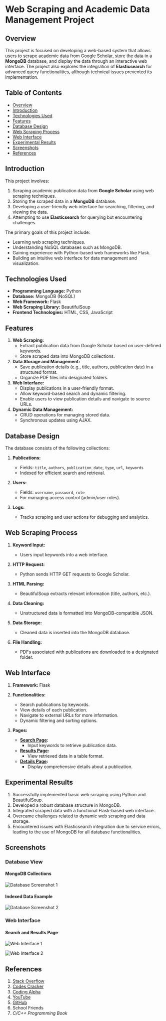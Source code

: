 # Web Scraping and Academic Data Management Project

## Overview
This project is focused on developing a web-based system that allows users to scrape academic data from Google Scholar, store the data in a **MongoDB** database, and display the data through an interactive web interface. The project also explores the integration of **Elasticsearch** for advanced query functionalities, although technical issues prevented its implementation.

## Table of Contents
- [Overview](#overview)
- [Introduction](#introduction)
- [Technologies Used](#technologies-used)
- [Features](#features)
- [Database Design](#database-design)
- [Web Scraping Process](#web-scraping-process)
- [Web Interface](#web-interface)
- [Experimental Results](#experimental-results)
- [Screenshots](#screenshots)
- [References](#references)

## Introduction
This project involves:
1. Scraping academic publication data from **Google Scholar** using web scraping techniques.
2. Storing the scraped data in a **MongoDB** database.
3. Developing a user-friendly web interface for searching, filtering, and viewing the data.
4. Attempting to use **Elasticsearch** for querying but encountering challenges.

The primary goals of this project include:
- Learning web scraping techniques.
- Understanding NoSQL databases such as MongoDB.
- Gaining experience with Python-based web frameworks like Flask.
- Building an intuitive web interface for data management and visualization.

## Technologies Used
- **Programming Language:** Python
- **Database:** MongoDB (NoSQL)
- **Web Framework:** Flask
- **Web Scraping Library:** BeautifulSoup
- **Frontend Technologies:** HTML, CSS, JavaScript

## Features
1. **Web Scraping:**
   - Extract publication data from Google Scholar based on user-defined keywords.
   - Store scraped data into MongoDB collections.
2. **Data Storage and Management:**
   - Save publication details (e.g., title, authors, publication date) in a structured format.
   - Organize PDF files into designated folders.
3. **Web Interface:**
   - Display publications in a user-friendly format.
   - Allow keyword-based search and dynamic filtering.
   - Enable users to view publication details and navigate to source URLs.
4. **Dynamic Data Management:**
   - CRUD operations for managing stored data.
   - Synchronous updates using AJAX.

## Database Design
The database consists of the following collections:

1. **Publications:**
   - Fields: `title`, `authors`, `publication_date`, `type`, `url`, `keywords`
   - Indexed for efficient search and retrieval.

2. **Users:**
   - Fields: `username`, `password`, `role`
   - For managing access control (admin/user roles).

3. **Logs:**
   - Tracks scraping and user actions for debugging and analytics.

## Web Scraping Process
1. **Keyword Input:**
   - Users input keywords into a web interface.

2. **HTTP Request:**
   - Python sends HTTP GET requests to Google Scholar.

3. **HTML Parsing:**
   - BeautifulSoup extracts relevant information (title, authors, etc.).

4. **Data Cleaning:**
   - Unstructured data is formatted into MongoDB-compatible JSON.

5. **Data Storage:**
   - Cleaned data is inserted into the MongoDB database.

6. **File Handling:**
   - PDFs associated with publications are downloaded to a designated folder.

## Web Interface
1. **Framework:** Flask
2. **Functionalities:**
   - Search publications by keywords.
   - View details of each publication.
   - Navigate to external URLs for more information.
   - Dynamic filtering and sorting options.

3. **Pages:**
   - **[Search Page](images/web_interface_search.png):**
     - Input keywords to retrieve publication data.
   - **[Results Page](images/web_interface_results.png):**
     - View retrieved data in a table format.
   - **[Details Page](images/web_interface_details.png):**
     - Display comprehensive details about a publication.

## Experimental Results
1. Successfully implemented basic web scraping using Python and BeautifulSoup.
2. Developed a robust database structure in MongoDB.
3. Integrated scraped data with a functional Flask-based web interface.
4. Overcame challenges related to dynamic web scraping and data storage.
5. Encountered issues with Elasticsearch integration due to service errors, leading to the use of MongoDB for all database functionalities.

## Screenshots
### Database View
#### MongoDB Collections
![Database Screenshot 1](images2/database_view_1.png)

#### Indexed Data Example
![Database Screenshot 2](images2/database_view_2.png)

### Web Interface
#### Search and Results Page
![Web Interface 1](images2/interface_search_results.png)


![Web Interface 2](images2/interface_publication_details.png)


## References
1. [Stack Overflow](https://stackoverflow.com)
2. [Codes Cracker](https://codescracker.com)
3. [Coding Alpha](https://codingalpha.com)
4. [YouTube](https://youtube.com)
5. [GitHub](https://github.com)
6. School Friends
7. *C/C++ Programming Book*
